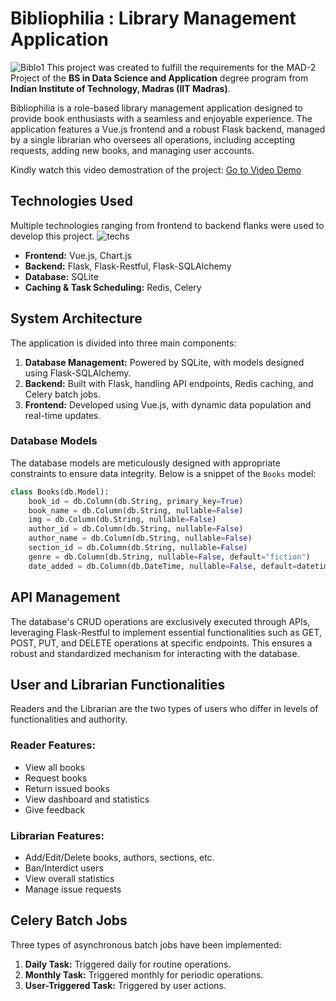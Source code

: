 # Bibliophilia : Library Management Application
![Biblo1](https://github.com/user-attachments/assets/f0938fb8-4643-4fa1-9f32-134c5ae48d81)
This project was created to fulfill the requirements for the MAD-2 Project of the **BS in Data Science and Application** degree program from **Indian Institute of Technology, Madras (IIT Madras)**.

Bibliophilia is a role-based library management application designed to provide book enthusiasts with a seamless and enjoyable experience. The application features a Vue.js frontend and a robust Flask backend, managed by a single librarian who oversees all operations, including accepting requests, adding new books, and managing user accounts.

Kindly watch this video demostration of the project: [Go to Video Demo](https://drive.google.com/file/d/1u6c1jiQ3QPmCvZ7iAZFHSoC-_7nwuaia/view?usp=sharing)

## Technologies Used

Multiple technologies ranging from frontend to backend flanks were used to develop this project. 
![techs](https://github.com/user-attachments/assets/d17f0949-ce31-42a8-b846-1fb703af2b15)
- **Frontend:** Vue.js, Chart.js
- **Backend:** Flask, Flask-Restful, Flask-SQLAlchemy
- **Database:** SQLite
- **Caching & Task Scheduling:** Redis, Celery

## System Architecture

The application is divided into three main components:

1. **Database Management:** Powered by SQLite, with models designed using Flask-SQLAlchemy.
2. **Backend:** Built with Flask, handling API endpoints, Redis caching, and Celery batch jobs.
3. **Frontend:** Developed using Vue.js, with dynamic data population and real-time updates.

### Database Models

The database models are meticulously designed with appropriate constraints to ensure data integrity. Below is a snippet of the `Books` model:

```python
class Books(db.Model):
    book_id = db.Column(db.String, primary_key=True)
    book_name = db.Column(db.String, nullable=False)
    img = db.Column(db.String, nullable=False)
    author_id = db.Column(db.String, nullable=False)
    author_name = db.Column(db.String, nullable=False)
    section_id = db.Column(db.String, nullable=False)
    genre = db.Column(db.String, nullable=False, default="fiction")
    date_added = db.Column(db.DateTime, nullable=False, default=datetime.strftime(datetime.today(), "%d-%m-%Y"))
```

## API Management

The database's CRUD operations are exclusively executed through APIs, leveraging Flask-Restful to implement essential functionalities such as GET, POST, PUT, and DELETE operations at specific endpoints. This ensures a robust and standardized mechanism for interacting with the database.

## User and Librarian Functionalities

Readers and the Librarian are the two types of users who differ in levels of functionalities and authority.

### Reader Features:
- View all books
- Request books
- Return issued books
- View dashboard and statistics
- Give feedback

### Librarian Features:
- Add/Edit/Delete books, authors, sections, etc.
- Ban/Interdict users
- View overall statistics
- Manage issue requests

## Celery Batch Jobs

Three types of asynchronous batch jobs have been implemented:

1. **Daily Task:** Triggered daily for routine operations.
2. **Monthly Task:** Triggered monthly for periodic operations.
3. **User-Triggered Task:** Triggered by user actions.

